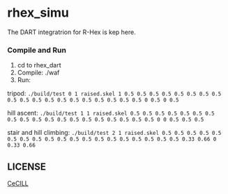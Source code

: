 # rhex_simu
The DART integratrion for R-Hex is kep here.

### Compile and Run
1. cd to rhex_dart
2. Compile: ./waf
3. Run:

tripod:
`./build/test 0 1 raised.skel 1 0.5 0.5 0.5 0.5 0.5 0.5 0.5 0.5 0.5 0.5 0.5 0.5 0.5 0.5 0.5 0.5 0.5 0.5 0.5 0 0.5 0 0.5`

hill ascent:
`./build/test 1 1 raised.skel 0.5 0.5 0.5 0.5 0.5 0.5 0.5 0.5 0.5 0.5 0.5 0.5 0.5 0.5 0.5 0.5 0.5 0.5 0.5 0 0 0.5 0.5 0.5`

stair and hill climbing:
`./build/test 2 1 raised.skel 0.5 0.5 0.5 0.5 0.5 0.5 0.5 0.5 0.5 0.5 0.5 0.5 0.5 0.5 0.5 0.5 0.5 0.5 0.5 0.33 0.66 0 0.33 0.66`
    

## LICENSE

[CeCILL]

[CeCILL]: http://www.cecill.info/index.en.html
[robdyn]: https://github.com/resibots/robdyn
[DART]: http://dartsim.github.io/
